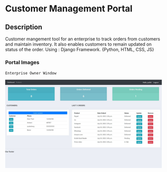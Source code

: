 # Customer Management Portal

## Description

Customer mangement tool for an enterprise to track orders from customers and maintain inventory. It also enables customers to remain updated on status of the order.               Using : Django Framework. {Python, HTML, CSS, JS}

### Portal Images

```
Enterprise Owner Window
```
![Image of Yaktocat](https://github.com/PulkitChangoiwala/ProjectPhotos/blob/master/admin1.JPG)

